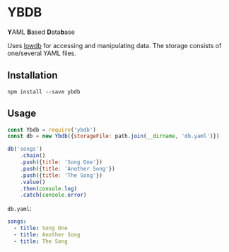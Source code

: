 # YBDB

**Y**AML **B**ased **D**ata**b**ase

Uses [lowdb](https://github.com/typicode/lowdb) for
accessing and manipulating data.
The storage consists of one/several YAML files.


## Installation

```shell
npm install --save ybdb
```


## Usage

```js
const Ybdb = require('ybdb')
const db = new Ybdb({storageFile: path.join(__dirname, 'db.yaml')})

db('songs')
	.chain()
	.push({title: 'Song One'})
	.push({title: 'Another Song'})
	.push({title: 'The Song'})
	.value()
	.then(console.log)
	.catch(console.error)
```

`db.yaml`:

```yaml
songs:
  - title: Song One
  - title: Another Song
  - title: The Song
```
